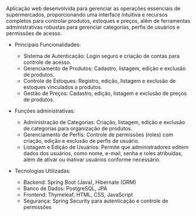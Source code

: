 Aplicação web desenvolvida para gerenciar as operações essenciais de supermercados, proporcionando uma interface intuitiva e recursos completos para controlar produtos, estoques e preços, além de ferramentas administrativas robustas para gerenciar categorias, perfis de usuários e permissões de acesso.

- Principais Funcionalidades:
  - Sistema de Autenticação: Login seguro e criação de contas para controle de acesso.
  - Gerenciamento de Produtos: Cadastro, listagem, edição e exclusão de produtos.
  - Controle de Estoques: Registro, edição, listagem e exclusão de estoques vinculados a produtos.
  - Gestão de Preços: Cadastro, edição, listagem e exclusão de preços de produtos.

- Funções administrativas:
  - Administração de Categorias: Criação, listagem, edição e exclusão de categorias para organização de produtos.
  - Gerenciamento de Perfis: Controle de permissões (roles) com criação, edição e exclusão de perfis de usuário.
  - Listagem e Edição de Usuários: Permite que administradores editem dados dos usuários, como nome, e-mail, senha e roles atribuídas, além de ativar ou inativar usuários conforme necessário.

- Tecnologias Utilizadas:
   - Backend: Spring Boot (Java), Hibernate (ORM)
   - Banco de Dados: PostgreSQL, JPA
   - Frontend: Thymeleaf, HTML, CSS, JavaScript
   - Segurança: Spring Security para autenticação e controle de permissões
